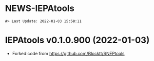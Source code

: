 NEWS-IEPAtools
================

<!-- NEWS.md is generated from NEWS.Rmd. Please edit that file -->

    #> Last Update: 2022-01-03 15:58:11

# IEPAtools v0.1.0.900 (2022-01-03)

-   Forked code from <https://github.com/Blocktt/SNEPtools>
